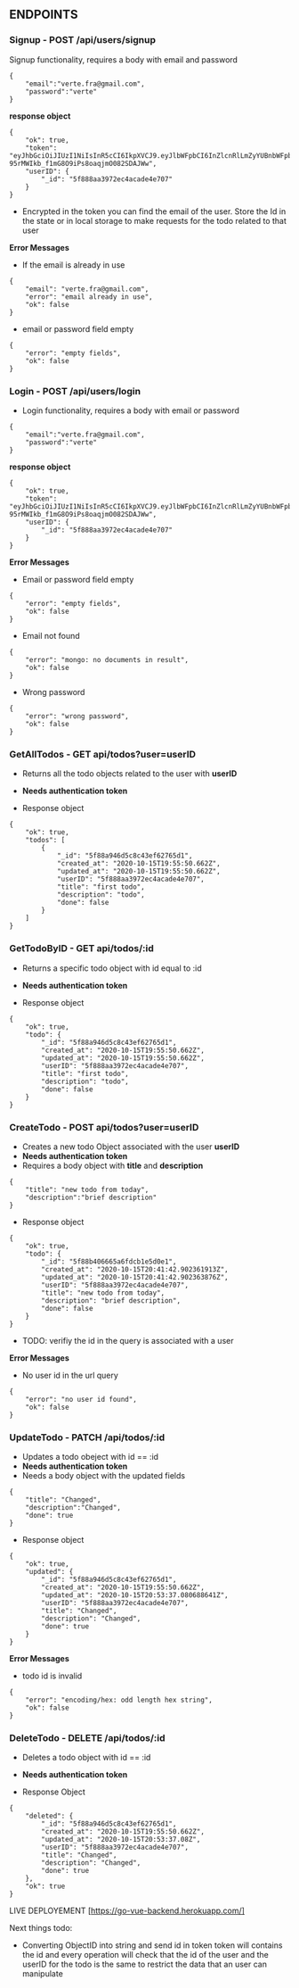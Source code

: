 ## ENDPOINTS

### Signup - POST /api/users/signup

Signup functionality, requires a body with email and password

```
{
	"email":"verte.fra@gmail.com",
	"password":"verte"
}
```

**response object**

```
{
    "ok": true,
    "token": "eyJhbGciOiJIUzI1NiIsInR5cCI6IkpXVCJ9.eyJlbWFpbCI6InZlcnRlLmZyYUBnbWFpbC5jb20iLCJleHAiOjE2MDI3OTUwNDh9.yyKhnuI-95rMWIkb_f1mG8O9iPs8oaqjmO082SDAJWw",
    "userID": {
        "_id": "5f888aa3972ec4acade4e707"
    }
}
```

- Encrypted in the token you can find the email of the user. Store the Id in the state or in local storage to make requests for the todo related to that user

**Error Messages**

- If the email is already in use

```
{
    "email": "verte.fra@gmail.com",
    "error": "email already in use",
    "ok": false
}
```

- email or password field empty

```
{
    "error": "empty fields",
    "ok": false
}
```

### Login - POST /api/users/login

- Login functionality, requires a body with email or password

```
{
	"email":"verte.fra@gmail.com",
	"password":"verte"
}
```

**response object**

```
{
    "ok": true,
    "token": "eyJhbGciOiJIUzI1NiIsInR5cCI6IkpXVCJ9.eyJlbWFpbCI6InZlcnRlLmZyYUBnbWFpbC5jb20iLCJleHAiOjE2MDI3OTUwNDh9.yyKhnuI-95rMWIkb_f1mG8O9iPs8oaqjmO082SDAJWw",
    "userID": {
        "_id": "5f888aa3972ec4acade4e707"
    }
}
```

**Error Messages**

- Email or password field empty

```
{
    "error": "empty fields",
    "ok": false
}
```

- Email not found

```
{
    "error": "mongo: no documents in result",
    "ok": false
}
```

- Wrong password

```
{
    "error": "wrong password",
    "ok": false
}

```

### GetAllTodos - GET api/todos?user=userID

- Returns all the todo objects related to the user with **userID**
- **Needs authentication token**

- Response object

```
{
    "ok": true,
    "todos": [
        {
            "_id": "5f88a946d5c8c43ef62765d1",
            "created_at": "2020-10-15T19:55:50.662Z",
            "updated_at": "2020-10-15T19:55:50.662Z",
            "userID": "5f888aa3972ec4acade4e707",
            "title": "first todo",
            "description": "todo",
            "done": false
        }
    ]
}
```

### GetTodoByID - GET api/todos/:id

- Returns a specific todo object with id equal to :id
- **Needs authentication token**

- Response object

```
{
    "ok": true,
    "todo": {
        "_id": "5f88a946d5c8c43ef62765d1",
        "created_at": "2020-10-15T19:55:50.662Z",
        "updated_at": "2020-10-15T19:55:50.662Z",
        "userID": "5f888aa3972ec4acade4e707",
        "title": "first todo",
        "description": "todo",
        "done": false
    }
}
```

### CreateTodo - POST api/todos?user=userID

- Creates a new todo Object associated with the user **userID**
- **Needs authentication token**
- Requires a body object with **title** and **description**

```
{
	"title": "new todo from today",
	"description":"brief description"
}
```

- Response object

```
{
    "ok": true,
    "todo": {
        "_id": "5f88b406665a6fdcb1e5d0e1",
        "created_at": "2020-10-15T20:41:42.902361913Z",
        "updated_at": "2020-10-15T20:41:42.902363876Z",
        "userID": "5f888aa3972ec4acade4e707",
        "title": "new todo from today",
        "description": "brief description",
        "done": false
    }
}
```

- TODO: verifiy the id in the query is associated with a user

**Error Messages**

- No user id in the url query

```
{
    "error": "no user id found",
    "ok": false
}
```

### UpdateTodo - PATCH /api/todos/:id

- Updates a todo obeject with id == :id
- **Needs authentication token**
- Needs a body object with the updated fields

```
{
    "title": "Changed",
    "description":"Changed",
    "done": true
}
```

- Response object

```
{
    "ok": true,
    "updated": {
        "_id": "5f88a946d5c8c43ef62765d1",
        "created_at": "2020-10-15T19:55:50.662Z",
        "updated_at": "2020-10-15T20:53:37.080688641Z",
        "userID": "5f888aa3972ec4acade4e707",
        "title": "Changed",
        "description": "Changed",
        "done": true
    }
}
```

**Error Messages**

- todo id is invalid

```
{
    "error": "encoding/hex: odd length hex string",
    "ok": false
}
```

### DeleteTodo - DELETE /api/todos/:id

- Deletes a todo object with id == :id
- **Needs authentication token**

- Response Object

```
{
    "deleted": {
        "_id": "5f88a946d5c8c43ef62765d1",
        "created_at": "2020-10-15T19:55:50.662Z",
        "updated_at": "2020-10-15T20:53:37.08Z",
        "userID": "5f888aa3972ec4acade4e707",
        "title": "Changed",
        "description": "Changed",
        "done": true
    },
    "ok": true
}
```

LIVE DEPLOYEMENT [https://go-vue-backend.herokuapp.com/]

Next things todo:

- Converting ObjectID into string and send id in token
  token will contains the id and every operation will check that
  the id of the user and the userID for the todo is the same to
  restrict the data that an user can manipulate

